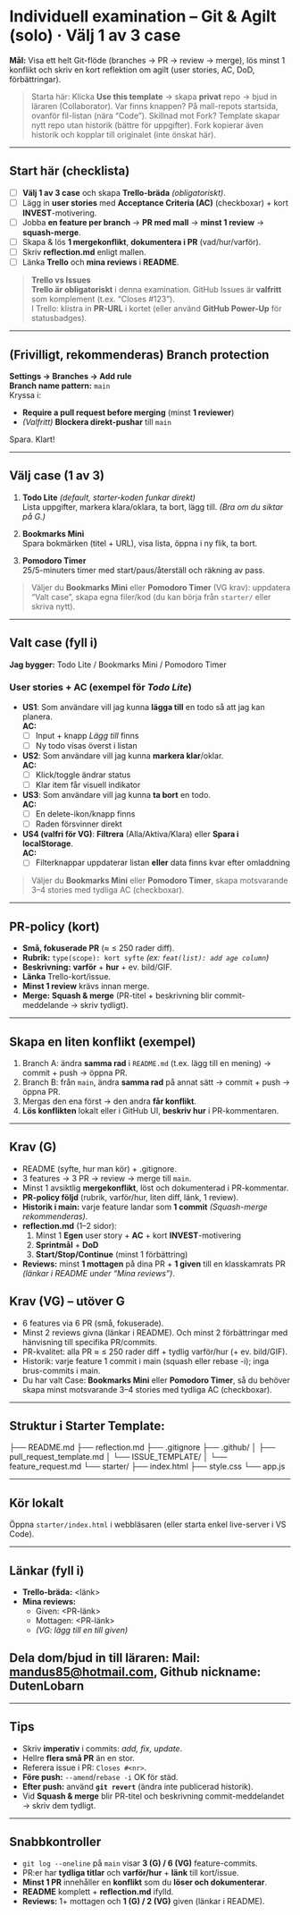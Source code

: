 # Individuell examination – Git & Agilt (solo) · **Välj 1 av 3 case**

**Mål:** Visa ett helt Git-flöde (branches → PR → review → merge), lös minst 1 konflikt och skriv en kort reflektion om agilt (user stories, AC, DoD, förbättringar).

> Starta här: Klicka **Use this template** → skapa **privat** repo → bjud in läraren (Collaborator).
> Var finns knappen? På mall-repots startsida, ovanför fil-listan (nära “Code”).
> Skillnad mot Fork? Template skapar nytt repo utan historik (bättre för uppgifter). Fork kopierar även historik och kopplar till originalet (inte önskat här).

---

## Start här (checklista)
- [ ] **Välj 1 av 3 case** och skapa **Trello-bräda** *(obligatoriskt)*.
- [ ] Lägg in **user stories** med **Acceptance Criteria (AC)** (checkboxar) + kort **INVEST**-motivering.
- [ ] Jobba **en feature per branch** → **PR med mall** → **minst 1 review** → **squash-merge**.
- [ ] Skapa & lös **1 mergekonflikt**, **dokumentera i PR** (vad/hur/varför).
- [ ] Skriv **reflection.md** enligt mallen.
- [ ] Länka **Trello** och **mina reviews** i **README**.

> **Trello vs Issues**  
> **Trello är obligatoriskt** i denna examination. GitHub Issues är **valfritt** som komplement (t.ex. “Closes #123”).  
> I Trello: klistra in **PR-URL** i kortet (eller använd **GitHub Power-Up** för statusbadges).

---

## (Frivilligt, rekommenderas) Branch protection
**Settings → Branches → Add rule**  
**Branch name pattern:** `main`  
Kryssa i:
- **Require a pull request before merging** (minst **1 reviewer**)
- *(Valfritt)* **Blockera direkt-pushar** till `main`

Spara. Klart!

---

## Välj case (1 av 3)

1) **Todo Lite** *(default, starter-koden funkar direkt)*  
   Lista uppgifter, markera klara/oklara, ta bort, lägg till. *(Bra om du siktar på G.)*  
   
2) **Bookmarks Mini**  
   Spara bokmärken (titel + URL), visa lista, öppna i ny flik, ta bort.
   
3) **Pomodoro Timer**  
   25/5-minuters timer med start/paus/återställ och räkning av pass.

> Väljer du **Bookmarks Mini** eller **Pomodoro Timer** (VG krav): uppdatera “Valt case”, skapa egna filer/kod (du kan börja från `starter/` eller skriva nytt).

---

## Valt case (fyll i)
**Jag bygger:** Todo Lite / Bookmarks Mini / Pomodoro Timer

### User stories + AC (exempel för _Todo Lite_)
- **US1**: Som användare vill jag kunna **lägga till** en todo så att jag kan planera.  
  **AC:**  
  - [ ] Input + knapp *Lägg till* finns  
  - [ ] Ny todo visas överst i listan
- **US2**: Som användare vill jag kunna **markera klar**/oklar.  
  **AC:**  
  - [ ] Klick/toggle ändrar status  
  - [ ] Klar item får visuell indikator
- **US3**: Som användare vill jag kunna **ta bort** en todo.  
  **AC:**  
  - [ ] En delete-ikon/knapp finns  
  - [ ] Raden försvinner direkt
- **US4 (valfri för VG)**: **Filtrera** (Alla/Aktiva/Klara) eller **Spara i localStorage**.  
  **AC:**  
  - [ ] Filterknappar uppdaterar listan **eller** data finns kvar efter omladdning

> Väljer du **Bookmarks Mini** eller **Pomodoro Timer**, skapa motsvarande 3–4 stories med tydliga AC (checkboxar).

---

## PR-policy (kort)
- **Små, fokuserade PR** (≈ ≤ 250 rader diff).
- **Rubrik:** `type(scope): kort syfte`  *(ex: `feat(list): add age column`)*  
- **Beskrivning:** **varför** + **hur** + ev. bild/GIF.
- **Länka** Trello-kort/issue.
- **Minst 1 review** krävs innan merge.
- **Merge:** **Squash & merge** (PR-titel + beskrivning blir commit-meddelande → skriv tydligt).

---

## Skapa en liten konflikt (exempel)
1. Branch A: ändra **samma rad** i `README.md` (t.ex. lägg till en mening) → commit + push → öppna PR.  
2. Branch B: från `main`, ändra **samma rad** på annat sätt → commit + push → öppna PR.  
3. Mergas den ena först → den andra **får konflikt**.  
4. **Lös konflikten** lokalt eller i GitHub UI, **beskriv hur** i PR-kommentaren.

---

## Krav (G)
- README (syfte, hur man kör) + .gitignore.
- 3 features → 3 PR → review → merge till `main`.
- Minst 1 avsiktlig **mergekonflikt**, löst och dokumenterad i PR-kommentar.
- **PR-policy följd** (rubrik, varför/hur, liten diff, länk, 1 review).
- **Historik i main:** varje feature landar som **1 commit** *(Squash-merge rekommenderas)*.
- **reflection.md** (1–2 sidor):  
  1) Minst 1 **Egen** user story + **AC** + kort **INVEST**-motivering  
  2) **Sprintmål** + **DoD**  
  3) **Start/Stop/Continue** (minst 1 förbättring)
- **Reviews:** minst **1 mottagen** på dina PR + **1 given** till en klasskamrats PR  
  *(länkar i README under “Mina reviews”)*.

## Krav (VG) – utöver G
- 6 features via 6 PR (små, fokuserade).
- Minst 2 reviews givna (länkar i README). Och minst 2 förbättringar med hänvisning till specifika PR/commits.
- PR-kvalitet: alla PR ≈ ≤ 250 rader diff + tydlig varför/hur (+ ev. bild/GIF).
- Historik: varje feature 1 commit i main (squash eller rebase -i); inga brus-commits i main.
- Du har valt Case: **Bookmarks Mini** eller **Pomodoro Timer**, så du behöver skapa minst motsvarande 3–4 stories med tydliga AC (checkboxar).

---

## Struktur i Starter Template:
├── README.md
├── reflection.md
├── .gitignore
├── .github/
│   ├── pull_request_template.md
│   └── ISSUE_TEMPLATE/
│       └── feature_request.md
└── starter/
    ├── index.html
    ├── style.css
    └── app.js

---

## Kör lokalt
Öppna `starter/index.html` i webbläsaren (eller starta enkel live-server i VS Code).

---

## Länkar (fyll i)
- **Trello-bräda:** <länk>  
- **Mina reviews:**  
  - Given: <PR-länk>  
  - Mottagen: <PR-länk>  
  - *(VG: lägg till en till given)*
 
## Dela dom/bjud in till läraren: Mail: mandus85@hotmail.com, Github nickname: DutenLobarn

---

## Tips
- Skriv **imperativ** i commits: *add, fix, update*.
- Hellre **flera små PR** än en stor.
- Referera issue i PR: `Closes #<nr>`.
- **Före push:** `--amend`/`rebase -i` OK för städ.
- **Efter push:** använd **`git revert`** (ändra inte publicerad historik).
- Vid **Squash & merge** blir PR-titel och beskrivning commit-meddelandet → skriv dem tydligt.

---

## Snabbkontroller
- `git log --oneline` på `main` visar **3 (G) / 6 (VG)** feature-commits.
- PR:er har **tydliga titlar** och **varför/hur** + **länk** till kort/issue.
- **Minst 1 PR** innehåller en **konflikt** som du **löser och dokumenterar**.
- **README** komplett + **reflection.md** ifylld.
- **Reviews:** 1+ mottagen och **1 (G) / 2 (VG)** given (länkar i README).
